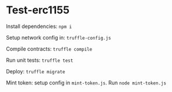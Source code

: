 # Test-erc1155

Install dependencies: `npm i`

Setup network config in: `truffle-config.js`

Compile contracts: `truffle compile`

Run unit tests: `truffle test`

Deploy: `truffle migrate`

Mint token: setup config in `mint-token.js`. Run `node mint-token.js`
